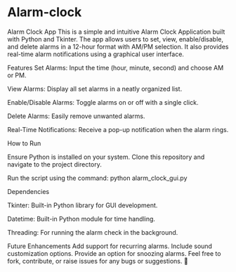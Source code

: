 # Alarm-clock
Alarm Clock App
This is a simple and intuitive Alarm Clock Application built with Python and Tkinter. The app allows users to set, view, enable/disable, and delete alarms in a 12-hour format with AM/PM selection. It also provides real-time alarm notifications using a graphical user interface.

Features
Set Alarms: Input the time (hour, minute, second) and choose AM or PM.

View Alarms: Display all set alarms in a neatly organized list.

Enable/Disable Alarms: Toggle alarms on or off with a single click.

Delete Alarms: Easily remove unwanted alarms.

Real-Time Notifications: Receive a pop-up notification when the alarm rings.


How to Run

Ensure Python is installed on your system.
Clone this repository and navigate to the project directory.

Run the script using the command:
python alarm_clock_gui.py

Dependencies

Tkinter: Built-in Python library for GUI development.

Datetime: Built-in Python module for time handling.

Threading: For running the alarm check in the background.

Future Enhancements
Add support for recurring alarms.
Include sound customization options.
Provide an option for snoozing alarms.
Feel free to fork, contribute, or raise issues for any bugs or suggestions. 🚀
